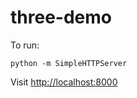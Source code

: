 # three-demo

To run:

`python -m SimpleHTTPServer`

Visit [http://localhost:8000](http://localhost:8000)

